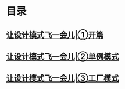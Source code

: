 # 目录

## [让设计模式飞一会儿|①开篇](让设计模式飞一会儿|①开篇.md)

## [让设计模式飞一会儿|②单例模式](让设计模式飞一会儿|②单例模式.md)

## [让设计模式飞一会儿|③工厂模式](让设计模式飞一会儿|③工厂模式.md)
